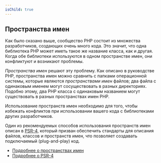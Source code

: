 ```yaml
---
isChild: true
---
```


## Пространства имен

Как было сказано выше, сообщество PHP состоит из множества разработчиков, создающих очень много кода. Это значит, что одна библиотека PHP может иметь такое же название класса, как и другая. Когда обе библиотеки используются в одном пространстве имен, они конфликтуют и возникают проблемы.

_Пространства имен_ решают эту проблему. Как описано в руководстве PHP, пространства имен можно сравнить с папками операционной системы, которые являются _пространствами имен_ файлов; два файла с одинаковым именем могут сосуществовать в разных директориях. Подобно этому, два PHP класса с одинаковым названием могут существовать в разных пространствах имен PHP.

Использование пространств имен необходимо для того, чтобы избежать конфликтов при использовании вашего кода с библиотеками других разработчиков.

Один из рекомендуемых способов использования пространств имен описан в [PSR-4][psr4], который призван обеспечить стандарты для описания файлов, классов и пространств имен, что позволяет создавать подключаемый (plug-and-play) код.

* [Подробнее о пространствах имен][namespaces]
* [Подробнее о PSR-4][psr4]

[namespaces]: http://php.net/manual/en/language.namespaces.php
[psr4]: https://github.com/getjump/fig-standards/blob/master/accepted/PSR-4-autoloader.md
